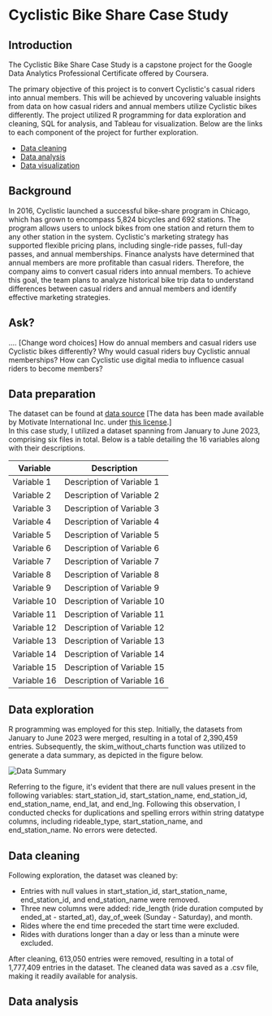 # Cyclistic Bike Share Case Study

## Introduction
The Cyclistic Bike Share Case Study is a capstone project for the Google Data Analytics Professional Certificate offered by Coursera.

The primary objective of this project is to convert Cyclistic's casual riders into annual members. This will be achieved by uncovering valuable insights from data on how casual riders and annual members utilize Cyclistic bikes differently. The project utilized R programming for data exploration and cleaning, SQL for analysis, and Tableau for visualization. Below are the links to each component of the project for further exploration.

- [Data cleaning]()
- [Data analysis]()
- [Data visualization](https://public.tableau.com/views/bike_data_17111672299010/Dashboard1?:language=en-US&onFirstInteraction=function()%20%7B%0A%20%20%20%20%20%20%20%20workbook%20%3D%20viz.getWorkbook();%0A%20%20%20%20%20%20%20%20activeSheet%20%3D%20workbook.getActiveSheet();%0A%20%20%20%20%20%20%20%20console.log(%22My%20dashboard%20is%20interactive%22);%0A%20%20%20%20%7D&:embed=y&:display_count=n&:sid=&:origin=viz_share_link)


## Background
In 2016, Cyclistic launched a successful bike-share program in Chicago, which has grown to encompass 5,824 bicycles and 692 stations. The program allows users to unlock bikes from one station and return them to any other station in the system. Cyclistic's marketing strategy has supported flexible pricing plans, including single-ride passes, full-day passes, and annual memberships. Finance analysts have determined that annual members are more profitable than casual riders. Therefore, the company aims to convert casual riders into annual members. To achieve this goal, the team plans to analyze historical bike trip data to understand differences between casual riders and annual members and identify effective marketing strategies.

## Ask?
....
[Change word choices]
How do annual members and casual riders use Cyclistic bikes differently?
Why would casual riders buy Cyclistic annual memberships?
How can Cyclistic use digital media to influence casual riders to become members?


## Data preparation
The dataset can be found at [data source](https://divvy-tripdata.s3.amazonaws.com/index.html) [The data has been made available by Motivate International Inc. under [this license](https://divvybikes.com/data-license-agreement).] <br>
In this case study, I utilized a dataset spanning from January to June 2023, comprising six files in total. Below is a table detailing the 16 variables along with their descriptions.

| Variable | Description |
|----------|-------------|
| Variable 1 | Description of Variable 1 |
| Variable 2 | Description of Variable 2 |
| Variable 3 | Description of Variable 3 |
| Variable 4 | Description of Variable 4 |
| Variable 5 | Description of Variable 5 |
| Variable 6 | Description of Variable 6 |
| Variable 7 | Description of Variable 7 |
| Variable 8 | Description of Variable 8 |
| Variable 9 | Description of Variable 9 |
| Variable 10 | Description of Variable 10 |
| Variable 11 | Description of Variable 11 |
| Variable 12 | Description of Variable 12 |
| Variable 13 | Description of Variable 13 |
| Variable 14 | Description of Variable 14 |
| Variable 15 | Description of Variable 15 |
| Variable 16 | Description of Variable 16 |


## Data exploration
R programming was employed for this step. Initially, the datasets from January to June 2023 were merged, resulting in a total of 2,390,459 entries. Subsequently, the skim_without_charts function was utilized to generate a data summary, as depicted in the figure below.

![Data Summary](/images/data_summary.png)

Referring to the figure, it's evident that there are null values present in the following variables: start_station_id, start_station_name, end_station_id, end_station_name, end_lat, and end_lng.
Following this observation, I conducted checks for duplications and spelling errors within string datatype columns, including rideable_type, start_station_name, and end_station_name. No errors were detected.

## Data cleaning

Following exploration, the dataset was cleaned by:

- Entries with null values in start_station_id, start_station_name, end_station_id, and end_station_name were removed.
- Three new columns were added: ride_length (ride duration computed by ended_at - started_at), day_of_week (Sunday - Saturday), and month.
- Rides where the end time preceded the start time were excluded.
- Rides with durations longer than a day or less than a minute were excluded.

After cleaning, 613,050 entries were removed, resulting in a total of 1,777,409 entries in the dataset.
The cleaned data was saved as a .csv file, making it readily available for analysis.

## Data analysis

